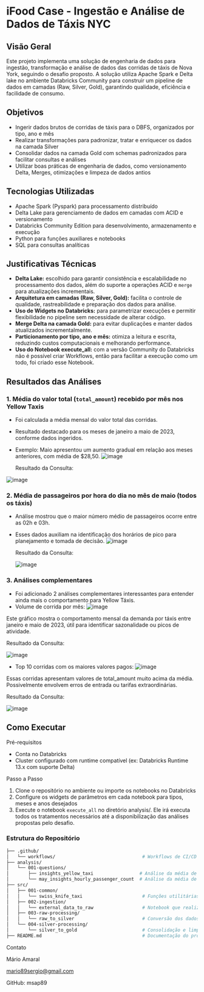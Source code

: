# iFood Case - Ingestão e Análise de Dados de Táxis NYC

## Visão Geral

Este projeto implementa uma solução de engenharia de dados para ingestão, transformação e análise de dados das corridas de táxis de Nova York, seguindo o desafio proposto. A solução utiliza Apache Spark e Delta lake no ambiente Databricks Community para construir um pipeline de dados em camadas (Raw, Silver, Gold), garantindo qualidade, eficiência e facilidade de consumo.

## Objetivos
- Ingerir dados brutos de corridas de táxis para o DBFS, organizados por tipo, ano e mês
- Realizar transformações para padronizar, tratar e enriquecer os dados na camada Silver
- Consolidar dados na camada Gold com schemas padronizados para facilitar consultas e análises
- Utilizar boas práticas de engenharia de dados, como versionamento Delta, Merges, otimizações e limpeza de dados antios

## Tecnologias Utilizadas
- Apache Spark (Pyspark) para processamento distribuído
- Delta Lake para gerenciamento de dados em camadas com ACID e versionamento
- Databricks Community Edition para desenvolvimento, armazenamento e execução
- Python para funções auxiliares e notebooks
- SQL para consultas analíticas

## Justificativas Técnicas

- **Delta Lake:** escolhido para garantir consistência e escalabilidade no processamento dos dados, além do suporte a operações ACID e `merge` para atualizações incrementais.
- **Arquitetura em camadas (Raw, Silver, Gold):** facilita o controle de qualidade, rastreabilidade e preparação dos dados para análise.
- **Uso de Widgets no Databricks:** para parametrizar execuções e permitir flexibilidade no pipeline sem necessidade de alterar código.
- **Merge Delta na camada Gold:** para evitar duplicações e manter dados atualizados incrementalmente.
- **Particionamento por tipo, ano e mês:** otimiza a leitura e escrita, reduzindo custos computacionais e melhorando performance.
- **Uso do Notebook execute_all:** com a versão Community do Databricks não é possível criar Workflows, então para facilitar a execução como um todo, foi criado esse Notebook.

## Resultados das Análises

### 1. Média do valor total (`total_amount`) recebido por mês nos Yellow Taxis

- Foi calculada a média mensal do valor total das corridas.
- Resultado destacado para os meses de janeiro a maio de 2023, conforme dados ingeridos.
- Exemplo: Maio apresentou um aumento gradual em relação aos meses anteriores, com média de $28,50.
  ![image](https://github.com/user-attachments/assets/ab79d290-0ffa-4c00-9e23-e2c9617e8c64)

  Resultado da Consulta:
  
![image](https://github.com/user-attachments/assets/caf8aa0c-43f3-4483-88be-46dd68b8a6d0)




### 2. Média de passageiros por hora do dia no mês de maio (todos os táxis)

- Análise mostrou que o maior número médio de passageiros ocorre entre as 02h e 03h.
- Esses dados auxiliam na identificação dos horários de pico para planejamento e tomada de decisão.
  ![image](https://github.com/user-attachments/assets/9b8ef278-7509-41b0-9466-7b6089fb0932)

  Resultado da Consulta:

  ![image](https://github.com/user-attachments/assets/899ef17a-e6c9-4ab2-98ef-7eff918cb003)



### 3. Análises complementares
- Foi adicionado 2 análises complementares interessantes para entender ainda mais o comportamento para Yellow Táxis.
- Volume de corrida por mês:
![image](https://github.com/user-attachments/assets/6a771da0-d0b5-4827-87b6-b294aaca441c)

Este gráfico mostra o comportamento mensal da demanda por táxis entre janeiro e maio de 2023, útil para identificar sazonalidade ou picos de atividade.

Resultado da Consulta:

![image](https://github.com/user-attachments/assets/11eb7f67-2263-4ade-a369-74c472fd5350)



- Top 10 corridas com os maiores valores pagos:
![image](https://github.com/user-attachments/assets/fed3d4c4-3a87-452f-877e-df5dfe68d0e0)


Essas corridas apresentam valores de total_amount muito acima da média. Possivelmente envolvem erros de entrada ou tarifas extraordinárias.

Resultado da Consulta:

![image](https://github.com/user-attachments/assets/413dc060-78c6-450e-800f-96d7e1be0995)





## Como Executar
Pré-requisitos
- Conta no Databricks
- Cluster configurado com runtime compatível (ex: Databricks Runtime 13.x com suporte Delta)

Passo a Passo
1. Clone o repositório no ambiente ou importe os notebooks no Databricks
2. Configure os widgets de parâmetros em cada notebook para tipos, meses e anos desejados
3. Execute o notebook `execute_all` no diretório analysis/. Ele irá executa todos os tratamentos necessários até a disponibilização das análises propostas pelo desafio.

### Estrutura do Repositório

```bash
├── .github/
│   └── workflows/                                # Workflows de CI/CD
├── analysis/
│   └── 001-questions/
│       ├── insights_yellow_taxi                 # Análise da média de valor total recebido por mês (yellow)
│       └── may_insights_hourly_passenger_count  # Análise da média de passageiros por hora (mês de maio)
├── src/
│   ├── 001-common/
│   │   └── swiss_knife_taxi                      # Funções utilitárias reaproveitáveis
│   ├── 002-ingestion/
│   │   └── external_data_to_raw                  # Notebook que realiza o download e ingestão dos dados brutos
│   ├── 003-raw-processing/
│   │   └── raw_to_silver                         # Conversão dos dados brutos (raw) para a camada Silver com formatação e controle
│   └── 004-silver-processing/
│       └── silver_to_gold                        # Consolidação e limpeza dos dados para análise (camada Gold)
├── README.md                                     # Documentação do projeto
```


Contato

Mário Amaral

mario89sergio@gmail.com

GitHub: msap89
